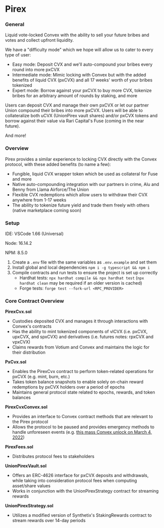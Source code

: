 # Pirex

### General

Liquid vote-locked Convex with the ability to sell your future bribes and votes and collect upfront liquidity.

We have a "difficulty mode" which we hope will allow us to cater to every type of user:

- Easy mode: Deposit CVX and we'll auto-compound your bribes every round into more pxCVX
- Intermediate mode: Mimic locking with Convex but with the added benefits of liquid CVX (pxCVX) and all 17 weeks' worth of your bribes tokenized
- Expert mode: Borrow against your pxCVX to buy more CVX, tokenize bribes for an arbitrary amount of rounds by staking, and more

Users can deposit CVX and manage their own pxCVX or let our partner Union compound their bribes into more pxCVX. Users will be able to collateralize both uCVX (UnionPirex vault shares) and/or pxCVX tokens and borrow against their value via Rari Capital's Fuse (coming in the near future).

And more!

### Overview

Pirex provides a similar experience to locking CVX directly with the Convex protocol, with these added benefits (to name a few):

- Fungible, liquid CVX wrapper token which be used as collateral for Fuse and more
- Native auto-compounding integration with our partners in crime, Alu and Benny from Llama Airforce/The Union
- Flexible CVX redemptions which allow users to withdraw their CVX anywhere from 1-17 weeks
- The ability to tokenize future yield and trade them freely with others (native marketplace coming soon)

### Setup

IDE: VSCode 1.66 (Universal)

Node: 16.14.2

NPM: 8.5.0

1. Create a `.env` file with the same variables as `.env.example` and set them
2. Install global and local dependencies
   `npm i -g typescript && npm i`
3. Compile contracts and run tests to ensure the project is set up correctly
   - Hardhat tests: `npx hardhat compile && npx hardhat test` (`npx hardhat clean` may be required if an older version is cached)
   - Forge tests: `forge test --fork-url <RPC_PROVIDER>`

### Core Contract Overview

**PirexCvx.sol**

- Custodies deposited CVX and manages it through interactions with Convex's contracts
- Has the ability to mint tokenized components of vlCVX (i.e. pxCVX, upxCVX, and spxCVX) and derivatives (i.e. futures notes: rpxCVX and vpxCVX)
- Claims rewards from Votium and Convex and maintains the logic for their distribution

**PxCvx.sol**

- Enables the PirexCvx contract to perform token-related operations for pxCVX (e.g. mint, burn, etc.)
- Takes token balance snapshots to enable solely on-chain reward redemptions by pxCVX holders over a period of epochs
- Maintains general protocol state related to epochs, rewards, and token balances

**PirexCvxConvex.sol**

- Provides an interface to Convex contract methods that are relevant to the Pirex protocol
- Allows the protocol to be paused and provides emergency methods to handle unforeseen events (e.g. [this mass Convex unlock on March 4, 2022](https://convexfinance.medium.com/vote-locked-cvx-contract-migration-8546b3d9a38c))

**PirexFees.sol**

- Distributes protocol fees to stakeholders

**UnionPirexVault.sol**

- Offers an ERC-4626 interface for pxCVX deposits and withdrawals, while taking into consideration protocol fees when computing asset/share values
- Works in conjunction with the UnionPirexStrategy contract for streaming rewards

**UnionPirexStrategy.sol**
- Utilizes a modified version of Synthetix's StakingRewards contract to stream rewards over 14-day periods
